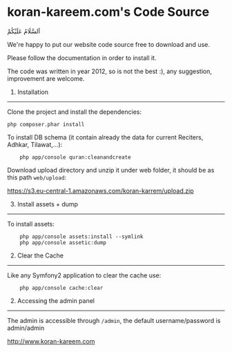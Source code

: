 koran-kareem.com's Code Source
==============================
اَلسَّلَامُ عَلَيْكُمْ

We're happy to put our website code source free to download and use.

Please follow the documentation in order to install it.

The code was written in year 2012, so is not the best :), any suggestion, improvement are welcome.

1) Installation
---------------
Clone the project and install the dependencies:

    php composer.phar install

To install DB schema (it contain already the data for current Reciters, Adhkar, Tilawat,...):
```
    php app/console quran:cleanandcreate
```

Download upload directory and unzip it under web folder, it should be as this path `web/upload`:

https://s3.eu-central-1.amazonaws.com/koran-karrem/upload.zip

3) Install assets + dump
------------------------
To install assets:
```
    php app/console assets:install --symlink
    php app/console assetic:dump
```


2) Clear the Cache
------------------
Like any Symfony2 application to clear the cache use:
 
```
    php app/console cache:clear
```


2) Accessing the admin panel
----------------------------
The admin is accessible through `/admin`, the default username/password is admin/admin 



http://www.koran-kareem.com